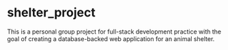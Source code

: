 # shelter_project

This is a personal group project for full-stack development practice with the goal of creating a database-backed web application for an animal shelter. 

